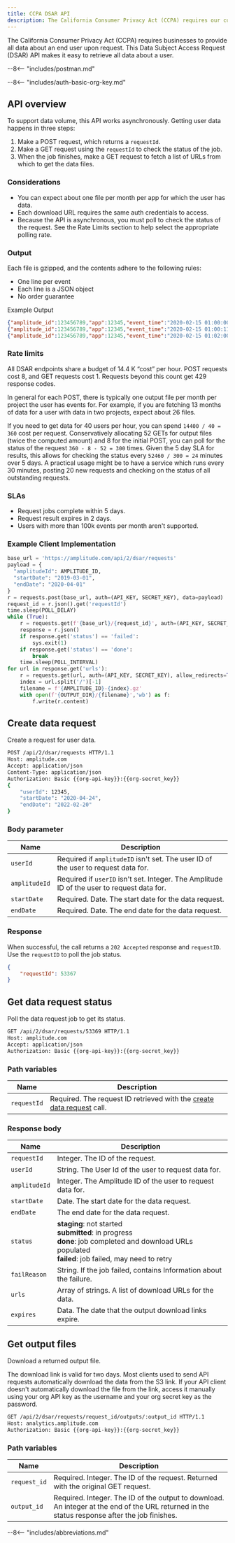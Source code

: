 ```yaml
---
title: CCPA DSAR API
description: The California Consumer Privacy Act (CCPA) requires our customers to provide all data about an end user on request. This Data Subject Access Request (DSAR) API makes it easy to retrieve all data about a user.
---
```


The California Consumer Privacy Act (CCPA) requires businesses to provide all data about an end user upon request.
 This Data Subject Access Request (DSAR) API makes it easy to retrieve all data about a user.

--8<-- "includes/postman.md"

--8<-- "includes/auth-basic-org-key.md"

## API overview

To support data volume, this API works asynchronously. Getting user data happens in three steps:

1. Make a POST request, which returns a `requestId`.
2. Make a GET request using the `requestId` to check the status of the job.
3. When the job finishes, make a GET request to fetch a list of URLs from which to get the data files.

### Considerations

- You can expect about one file per month per app for which the user has data.
- Each download URL requires the same auth credentials to access.
- Because the API is asynchronous, you must poll to check the status of the request. See the Rate Limits section to help select the appropriate polling rate.

### Output

Each file is gzipped, and the contents adhere to the following rules:

- One line per event
- Each line is a JSON object
- No order guarantee

Example Output

``` json
{"amplitude_id":123456789,"app":12345,"event_time":"2020-02-15 01:00:00.123456","event_type":"first_event","server_upload_time":"2020-02-18 01:00:00.234567"}
{"amplitude_id":123456789,"app":12345,"event_time":"2020-02-15 01:00:11.345678","event_type":"second_event","server_upload_time":"2020-02-18 01:00:11.456789"}
{"amplitude_id":123456789,"app":12345,"event_time":"2020-02-15 01:02:00.123456","event_type":"third_event","server_upload_time":"2020-02-18 01:02:00.234567"}

```

### Rate limits

All DSAR endpoints share a budget of 14.4 K “cost” per hour. POST requests cost 8, and GET requests cost 1. Requests beyond this count get 429 response codes.

In general for each POST, there is typically one output file per month per project the user has events for.
 For example, if you are fetching 13 months of data for a user with data in two projects, expect about 26 files.

If you need to get data for 40 users per hour, you can spend `14400 / 40 = 360` cost per request.
 Conservatively allocating 52 GETs for output files (twice the computed amount) and 8 for the initial POST, you can poll for the status of the request `360 - 8 - 52 = 300` times.
 Given the 5 day SLA for results, this allows for checking the status every `52460 / 300 = 24` minutes over 5 days.
  A practical usage might be to have a service which runs every 30 minutes, posting 20 new requests and checking on the status of all outstanding requests.

### SLAs

- Request jobs complete within 5 days.
- Request result expires in 2 days.
- Users with more than 100k events per month aren't supported.

### Example Client Implementation

``` python
base_url = 'https://amplitude.com/api/2/dsar/requests'
payload = {
  "amplitudeId": AMPLITUDE_ID,
  "startDate": "2019-03-01",
  "endDate": "2020-04-01"
}
r = requests.post(base_url, auth=(API_KEY, SECRET_KEY), data=payload)
request_id = r.json().get('requestId')
time.sleep(POLL_DELAY)
while (True):
    r = requests.get(f'{base_url}/{request_id}', auth=(API_KEY, SECRET_KEY))
    response = r.json()
    if response.get('status') == 'failed':
        sys.exit(1)
    if response.get('status') == 'done':
        break
    time.sleep(POLL_INTERVAL)
for url in response.get('urls'):
    r = requests.get(url, auth=(API_KEY, SECRET_KEY), allow_redirects=True)
    index = url.split('/')[-1]
    filename = f'{AMPLITUDE_ID}-{index}.gz'
    with open(f'{OUTPUT_DIR}/{filename}','wb') as f:
        f.write(r.content)

```

## Create data request

Create a request for user data.

```bash
POST /api/2/dsar/requests HTTP/1.1
Host: amplitude.com
Accept: application/json
Content-Type: application/json
Authorization: Basic {{org-api-key}}:{{org-secret_key}}
{
    "userId": 12345,
    "startDate": "2020-04-24",
    "endDate": "2022-02-20"
}
```

### Body parameter

| Name | Description |
| --- | --- |
| `userId` | Required if `amplitudeID` isn't set. The user ID of the user to request data for. |
| `amplitudeId` | Required if `userID` isn't set. Integer. The Amplitude ID of the user to request data for. |
| `startDate` | Required. Date. The start date for the data request. |
| `endDate` | Required. Date. The end date for the data request. |

### Response

When successful, the call returns a `202 Accepted` response and `requestID`. Use the `requestID` to poll the job status.

```json
{
    "requestId": 53367
}
```

## Get data request status

Poll the data request job to get its status.

```bash
GET /api/2/dsar/requests/53369 HTTP/1.1
Host: amplitude.com
Accept: application/json
Authorization: Basic {{org-api-key}}:{{org-secret_key}}
```

### Path variables

|Name|Description|
|----|-----------|
|`requestId`|Required. The request ID retrieved with the [create data request](#create-data-request) call.|

### Response body

| Name | Description |
| --- | --- |
| `requestId` | Integer. The ID of the request. |
| `userId` | String. The User Id of the user to request data for. |
| `amplitudeId` | Integer. The Amplitude ID of the user to request data for. |
| `startDate` | Date. The start date for the data request. |
| `endDate` | The end date for the data request. |
| `status` | **staging**: not started  <br>**submitted**: in progress  <br>**done**: job completed and download URLs populated  <br>**failed**: job failed, may need to retry  <br> |
| `failReason` | String. If the job failed, contains Information about the failure. |
| `urls` | Array of strings. A list of download URLs for the data. |
| `expires` | Data. The date that the output download links expire. |

## Get output files

Download a returned output file.

The download link is valid for two days. Most clients used to send API requests automatically download the data from the S3 link.
 If your API client doesn't automatically download the file from the link, access it manually using your org API key as the username and your org secret key as the password.

```bash
GET /api/2/dsar/requests/request_id/outputs/:output_id HTTP/1.1
Host: analytics.amplitude.com
Authorization: Basic {{org-api-key}}:{{org-secret_key}}
```

### Path variables

| <div class="big-column">Name</div>|Description|
|-----|-----|
|`request_id`|Required. Integer. The ID of the request. Returned with the original GET request.|
|`output_id`|Required. Integer. The ID of the output to download. An integer at the end of the URL returned in the status response after the job finishes.|

--8<-- "includes/abbreviations.md"
